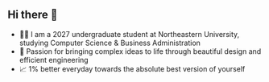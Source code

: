 ## Hi there 👋

- 🧑‍🎓 I am a 2027 undergraduate student at Northeastern University, studying Computer Science & Business Administration
- 🧠 Passion for bringing complex ideas to life through beautiful design and efficient engineering
- 📈 1% better everyday towards the absolute best version of yourself

<!--
**Isaac-Porat/Isaac-Porat** is a ✨ _special_ ✨ repository because its `README.md` (this file) appears on your GitHub profile.

Here are some ideas to get you started:

- 🔭 I’m currently working on ...
- 🌱 I’m currently learning ...
- 👯 I’m looking to collaborate on ...
- 🤔 I’m looking for help with ...
- 💬 Ask me about ...
- 📫 How to reach me: ...
- 😄 Pronouns: ...
- ⚡ Fun fact: ...
-->
